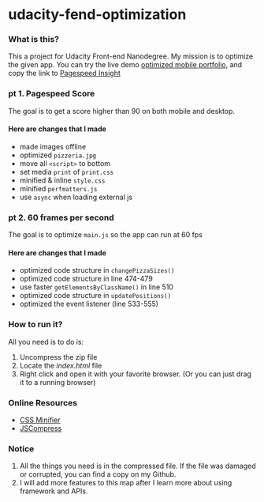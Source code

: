 # udacity-fend-optimization

### What is this?

This a project for Udacity Front-end Nanodegree. My mission is to optimize the given app. You can try the live demo [optimized mobile portfolio](https://iamzhaihy.github.io/udacity-fend-optimization/), and copy the link to [Pagespeed Insight](https://developers.google.com/speed/docs/insights/about)




### pt 1. Pagespeed Score
The goal is to get a score higher than 90 on both mobile and desktop. 

#### Here are changes that I made
- made images offline
- optimized `pizzeria.jpg`
- move all `<script>` to bottom
- set media `print` of `print.css`
- minified & inline `style.css`
- minified `perfmatters.js`
- use `async` when loading external js




### pt 2. 60 frames per second
The goal is to optimize `main.js` so the app can run at 60 fps

#### Here are changes that I made
- optimized code structure in `changePizzaSizes()`
- optimized code structure in line 474-479
- use faster `getElementsByClassName()` in line 510
- optimized code structure in `updatePositions()`
- optimized the event listener (line 533-555)




### How to run it?
All you need is to do is:

1. Uncompress the zip file
2. Locate the *index.html* file
3. Right click and open it with your favorite browser.
   (Or you can just drag it to a running browser)




### Online Resources 
- [CSS Minifier](https://cssminifier.com/)
- [JSCompress](https://jscompress.com/)



### Notice

1. All the things you need is in the compressed file. If the file was damaged or corrupted, you can find a copy on my Github.
2. I will add more features to this map after I learn more about using framework and APIs.
